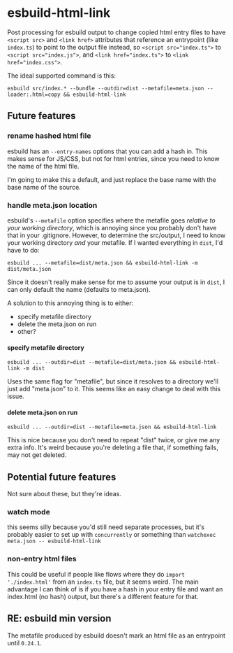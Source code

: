 # esbuild-html-link

Post processing for esbuild output to change copied html entry files to have `<script src>` and `<link href>` attributes that reference an entrypoint (like `index.ts`) to point to the output file instead, so `<script src="index.ts">` to `<script src="index.js">`, and `<link href="index.ts">` to `<link href="index.css">`.


The ideal supported command is this:
```
esbuild src/index.* --bundle --outdir=dist --metafile=meta.json --loader:.html=copy && esbuild-html-link
```

## Future features

### rename hashed html file

esbuild has an `--entry-names` options that you can add a hash in. This makes sense for JS/CSS, but not for html entries, since you need to know the name of the html file.

I'm going to make this a default, and just replace the base name with the base name of the source.

### handle meta.json location

esbuild's `--metafile` option specifies where the metafile goes _relative to your working directory_, which is annoying since you probably don't have that in your .gitignore. However, to determine the src/output, I need to know your working directory _and_ your metafile. If I wanted everything in `dist`, I'd have to do:
```
esbuild ... --metafile=dist/meta.json && esbuild-html-link -m dist/meta.json
```
Since it doesn't really make sense for me to assume your output is in `dist`, I can only default the name (defaults to meta.json).

A solution to this annoying thing is to either:
- specify metafile directory
- delete the meta.json on run
- other?

#### specify metafile directory

```
esbuild ... --outdir=dist --metafile=dist/meta.json && esbuild-html-link -m dist
```
Uses the same flag for "metafile", but since it resolves to a directory we'll just add "meta.json" to it. This seems like an easy change to deal with this issue.

#### delete meta.json on run
```
esbuild ... --outdir=dist --metafile=meta.json && esbuild-html-link
```
This is nice because you don't need to repeat "dist" twice, or give me any extra info. It's weird because you're deleting a file that, if something fails, may not get deleted.

## Potential future features

Not sure about these, but they're ideas.

### watch mode

this seems silly because you'd still need separate processes, but it's probably easier to set up with `concurrently` or something than `watchexec meta.json -- esbuild-html-link`


### non-entry html files

This could be useful if people like flows where they do `import './index.html'` from an `index.ts` file, but it seems weird. The main advantage I can think of is if you have a hash in your entry file and want an index.html (no hash) output, but there's a different feature for that.



## RE: esbuild min version
The metafile produced by esbuild doesn't mark an html file as an entrypoint until `0.24.1`.